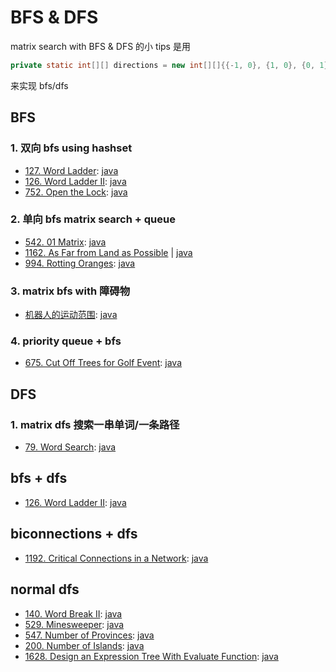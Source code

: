 # BFS & DFS

matrix search with BFS & DFS 的小 tips 是用

```java
private static int[][] directions = new int[][]{{-1, 0}, {1, 0}, {0, 1}, {0, -1}};
```

来实现 bfs/dfs

## BFS

### 1. 双向 bfs using hashset

- [127. Word Ladder](https://leetcode.com/problems/word-ladder/):
  [java](/solution_java/0127_Word_Ladder.java)
- [126. Word Ladder II](https://leetcode.com/problems/word-ladder-ii/):
  [java](/solution_java/0126_Word_Ladder_II.java)
- [752. Open the Lock](https://leetcode.com/problems/open-the-lock/):
  [java](/solution_java/0752_Open_the_Lock.java)

### 2. 单向 bfs matrix search + queue

- [542. 01 Matrix](https://leetcode.com/problems/01-matrix/):
  [java](/solution_java/0542_01_Matrix.java)
- [1162. As Far from Land as Possible](https://leetcode.com/problems/as-far-from-land-as-possible/) | [java](/solution_java/1162_As_Far_from_Land_as_Possible.java)
- [994. Rotting Oranges](https://leetcode.com/problems/rotting-oranges/):
  [java](/solution_java/0994_Rotting_Oranges.java)

### 3. matrix bfs with 障碍物

- [机器人的运动范围](https://www.nowcoder.com/practice/6e5207314b5241fb83f2329e89fdecc8?tpId=13&&tqId=11219&rp=1&ru=/ta/coding-interviews&qru=/ta/coding-interviews/question-ranking):
  [java](/牛客网/机器人的运动范围.java)

### 4. priority queue + bfs

- [675. Cut Off Trees for Golf Event](https://leetcode.com/problems/cut-off-trees-for-golf-event/):
  [java](/solution_java/0675_Cut_Off_Trees_for_Golf_Event.java)

## DFS

### 1. matrix dfs 搜索一串单词/一条路径

- [79. Word Search](https://leetcode.com/problems/word-search/):
  [java](/solution_java/0079_Word_Search.java)

## bfs + dfs

- [126. Word Ladder II](https://leetcode.com/problems/word-ladder-ii/):
  [java](/solution_java/0126_Word_Ladder_II.java)

## biconnections + dfs

- [1192. Critical Connections in a Network](https://leetcode.com/problems/critical-connections-in-a-network/):
  [java](/solution_java/1192_Critical_Connections_in_a_Network)

## normal dfs

- [140. Word Break II](https://leetcode.com/problems/word-break-ii/):
  [java](/solution_java/0140_Word_Break_II.java)
- [529. Minesweeper](https://leetcode.com/problems/minesweeper/):
  [java](/solution_java/0529_Minesweeper.java)
- [547. Number of Provinces](https://leetcode.com/problems/number-of-provinces/):
  [java](/solution_java/0547_Number_of_Provinces.md)
- [200. Number of Islands](https://leetcode.com/problems/number-of-islands/):
  [java](/solution_java/0200_Number_of_Islands.java)
- [1628. Design an Expression Tree With Evaluate Function](https://leetcode.com/problems/design-an-expression-tree-with-evaluate-function/):
[java](/solution_java/1628_Design_an_Expression_Tree_With_Evaluate_Function.md)